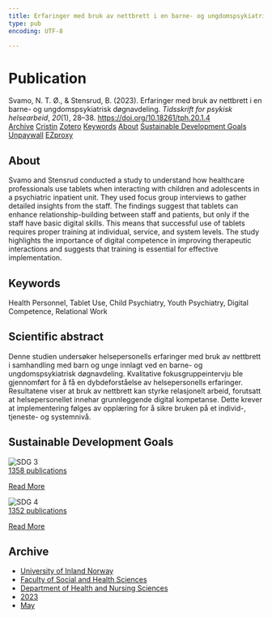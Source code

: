 ```yaml
---
title: Erfaringer med bruk av nettbrett i en barne- og ungdomspsykiatrisk døgnavdeling
type: pub
encoding: UTF-8

---
```

<h1>Publication</h1>
<article id="csl-bib-container-AY7QHC87" class="csl-bib-container">
  <div class="csl-bib-body"> <div class="csl-entry">Svamo, N. T. Ø., &#38; Stensrud, B. (2023). Erfaringer med bruk av nettbrett i en barne- og ungdomspsykiatrisk døgnavdeling. <i>Tidsskrift for psykisk helsearbeid</i>, <i>20</i>(1), 28–38. <a href="https://doi.org/10.18261/tph.20.1.4">https://doi.org/10.18261/tph.20.1.4</a></div> </div>
  <div class="csl-bib-buttons">
    <a href="#taxonomy-article-AY7QHC87" alt="archive" class="csl-bib-button">Archive</a>
    <a href="https://app.cristin.no/results/show.jsf?id=2147509" alt="Cristin" class="csl-bib-button">Cristin</a>
    <a href="http://zotero.org/groups/5881554/items/AY7QHC87" alt="Zotero" class="csl-bib-button">Zotero</a>
    <a href="#keywords-article-AY7QHC87" alt="keywords" class="csl-bib-button">Keywords</a>
    <a href="#about-article-AY7QHC87" alt="about_pub" class="csl-bib-button">About</a>
    <a href="#sdg-article-AY7QHC87" alt="sdg" class="csl-bib-button">Sustainable Development Goals</a>
    <a href="https://doi.org/10.18261/tph.20.1.4" alt="Unpaywall" class="csl-bib-button">Unpaywall</a>
    <a href="https://doi.org/10.18261/tph.20.1.4" alt="EZproxy" class="csl-bib-button">EZproxy</a>
  </div>
  <div id="csl-bib-meta-container-AY7QHC87"></div>
</article>
<div id="csl-bib-meta-AY7QHC87" class="csl-bib-meta">
  <article id="about-article-AY7QHC87" class="about_pub-article">
    <h1>About</h1>
    Svamo and Stensrud conducted a study to understand how healthcare professionals use tablets when interacting with children and adolescents in a psychiatric inpatient unit. They used focus group interviews to gather detailed insights from the staff. The findings suggest that tablets can enhance relationship-building between staff and patients, but only if the staff have basic digital skills. This means that successful use of tablets requires proper training at individual, service, and system levels. The study highlights the importance of digital competence in improving therapeutic interactions and suggests that training is essential for effective implementation.
  </article>
  <article id="keywords-article-AY7QHC87" class="keywords-article">
    <h1>Keywords</h1>
    Health Personnel, Tablet Use, Child Psychiatry, Youth Psychiatry, Digital Competence, Relational Work
  </article>
  <article id="abstract-article-AY7QHC87" class="abstract-article">
    <h1>Scientific abstract</h1>
    Denne studien undersøker helsepersonells erfaringer med bruk av nettbrett i samhandling med barn og unge innlagt ved en barne- og ungdomspsykiatrisk døgnavdeling. Kvalitative fokusgruppeintervju ble gjennomført for å få en dybdeforståelse av helsepersonells erfaringer. Resultatene viser at bruk av nettbrett kan styrke relasjonelt arbeid, forutsatt at helsepersonellet innehar grunnleggende digital kompetanse. Dette krever at implementering følges av opplæring for å sikre bruken på et individ-, tjeneste- og systemnivå.
  </article>
  <article id="sdg-article-AY7QHC87" class="sdg-article">
    <h1>Sustainable Development Goals</h1>
    <div class="sdg-container"><div id="sdg3" class="sdg">
        <img src="{{< params subfolder >}}images/sdg/sdg03_en.png" class="image" alt="SDG 3">
        <div class="sdg-overlay">
          <a href="/en/archive/?key=?sdg=3#archive" class="sdg-publication-count"><span>1358</span> publications</a>
          <p><a href="https://sdgs.un.org/goals/goal3" class="sdg-read-more">Read More</a></p>
        </div>
      </div> <div id="sdg4" class="sdg">
        <img src="{{< params subfolder >}}images/sdg/sdg04_en.png" class="image" alt="SDG 4">
        <div class="sdg-overlay">
          <a href="/en/archive/?key=?sdg=4#archive" class="sdg-publication-count"><span>1352</span> publications</a>
          <p><a href="https://sdgs.un.org/goals/goal4" class="sdg-read-more">Read More</a></p>
        </div>
      </div></div>
  </article>
  <article id="taxonomy-article-AY7QHC87" class="taxonomy-article">
    <h1>Archive</h1>
    <ul>
      <li>
        <a href="/en/archive/?key=3DCRN523">University of Inland Norway</a>
      </li>
      <li>
        <a href="/en/archive/?key=IDKFS3MX">Faculty of Social and Health Sciences</a>
      </li>
      <li>
        <a href="/en/archive/?key=GTV4ECMZ">Department of Health and Nursing Sciences</a>
      </li>
      <li>
        <a href="/en/archive/?key=RX9SDGSP">2023</a>
      </li>
      <li>
        <a href="/en/archive/?key=W2MXEMME">May</a>
      </li>
    </ul>
  </article>
</div>
